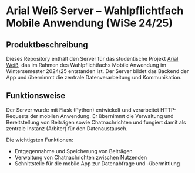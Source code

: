 # Arial Weiß Server – Wahlpflichtfach Mobile Anwendung (WiSe 24/25)
## Produktbeschreibung
Dieses Repository enthält den Server für das studentische Projekt [Arial Weiß](https://github.com/LinuBau/Mobile_Anwendung), das im Rahmen des Wahlpflichtfachs Mobile Anwendung im Wintersemester 2024/25 entstanden ist.
Der Server bildet das Backend der App und übernimmt die zentrale Datenverarbeitung und Kommunikation.


## Funktionsweise
Der Server wurde mit Flask (Python) entwickelt und verarbeitet HTTP-Requests der mobilen Anwendung.
Er übernimmt die Verwaltung und Bereitstellung von Beiträgen sowie Chatnachrichten und fungiert damit als zentrale Instanz (Arbiter) für den Datenaustausch.

Die wichtigsten Funktionen:
- Entgegennahme und Speicherung von Beiträgen
- Verwaltung von Chatnachrichten zwischen Nutzenden
- Schnittstelle für die mobile App zur Datenabfrage und -übermittlung


